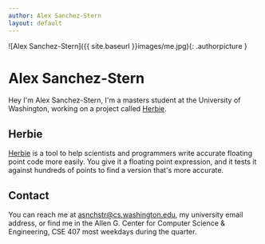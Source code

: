 ```yaml
---
author: Alex Sanchez-Stern
layout: default
---
```

![Alex Sanchez-Stern]({{ site.baseurl }}images/me.jpg){: .authorpicture }

Alex Sanchez-Stern
==================

Hey I'm Alex Sanchez-Stern, I'm a masters student at the
University of Washington, working on a project called
[Herbie](http://herbie.uwplse.org).

Herbie
------

[Herbie](http://herbie.uwplse.org) is a tool to help scientists and
programmers write accurate floating point code more easily. You give
it a floating point expression, and it tests it against hundreds of
points to find a version that's more accurate.

Contact
-------

You can reach me at
[asnchstr@cs.washington.edu](mailto:asnchstr@cs.washington.edu), my
university email address, or find me in the Allen G. Center for
Computer Science & Engineering, CSE 407 most weekdays during the
quarter.
